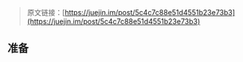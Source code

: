 > 原文链接：[https://juejin.im/post/5c4c7c88e51d4551b23e73b3](https://juejin.im/post/5c4c7c88e51d4551b23e73b3)

## 准备




